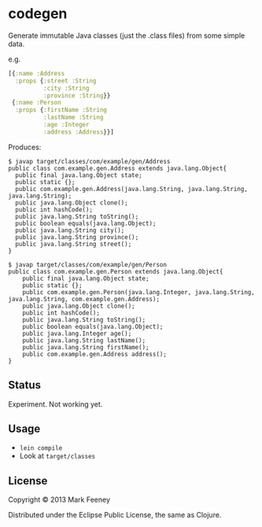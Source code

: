 # codegen

Generate immutable Java classes (just the .class files) from some simple data.

e.g.

```clojure
[{:name :Address
  :props {:street :String
          :city :String
          :province :String}}
 {:name :Person
  :props {:firstName :String
          :lastName :String
          :age :Integer
          :address :Address}}]
```

Produces:

```
$ javap target/classes/com/example/gen/Address
public class com.example.gen.Address extends java.lang.Object{
  public final java.lang.Object state;
  public static {};
  public com.example.gen.Address(java.lang.String, java.lang.String, java.lang.String);
  public java.lang.Object clone();
  public int hashCode();
  public java.lang.String toString();
  public boolean equals(java.lang.Object);
  public java.lang.String city();
  public java.lang.String province();
  public java.lang.String street();
}
```

```
$ javap target/classes/com/example/gen/Person
public class com.example.gen.Person extends java.lang.Object{
    public final java.lang.Object state;
    public static {};
    public com.example.gen.Person(java.lang.Integer, java.lang.String, java.lang.String, com.example.gen.Address);
    public java.lang.Object clone();
    public int hashCode();
    public java.lang.String toString();
    public boolean equals(java.lang.Object);
    public java.lang.Integer age();
    public java.lang.String lastName();
    public java.lang.String firstName();
    public com.example.gen.Address address();
}
```

## Status

Experiment.  Not working yet.

## Usage

* `lein compile`
* Look at `target/classes`

## License

Copyright © 2013 Mark Feeney

Distributed under the Eclipse Public License, the same as Clojure.

